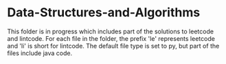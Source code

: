 # Data-Structures-and-Algorithms

This folder is in progress which includes part of the solutions to leetcode and lintcode.
For each file in the folder, the prefix 'le' represents leetcode and 'li' is short for lintcode.
The default file type is set to py, but part of the files include java code. 
